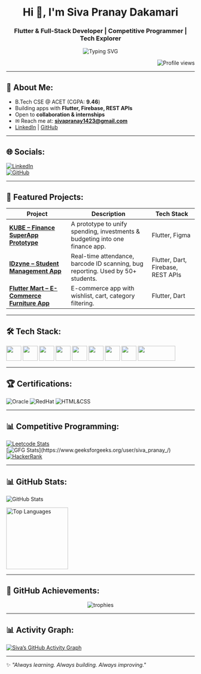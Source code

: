
<h1 align="center">Hi 👋, I'm Siva Pranay Dakamari</h1>
<h3 align="center">Flutter & Full-Stack Developer | Competitive Programmer | Tech Explorer</h3>

<!-- Typing Effect -->
<p align="center">
  <img src="https://readme-typing-svg.herokuapp.com?font=Fira+Code&pause=1000&color=00C9A7&width=435&lines=Flutter+Developer;Full-Stack+Development;Problem+Solver;Always+Learning+%26+Building" alt="Typing SVG" />
</p>

<!-- Profile Views aligned right -->
<p align="right"> 
  <img src="https://komarev.com/ghpvc/?username=sivapranaydakamari&label=Profile%20views&color=00C9A7&style=flat" alt="Profile views" />
</p>

---

## 💫 About Me:
-  B.Tech CSE @ ACET (CGPA: **9.46**)  
-  Building apps with **Flutter, Firebase, REST APIs**  
-  Open to **collaboration & internships**  
- ✉ Reach me at: **sivapranay1423@gmail.com**  
-  [LinkedIn](https://www.linkedin.com/in/siva-pranay-dakamari-7b453a297/) | [GitHub](https://github.com/sivapranaydakamari)  

---

## 🌐 Socials:
[![LinkedIn](https://img.shields.io/badge/LinkedIn-00C9A7.svg?logo=linkedin&logoColor=white)](https://www.linkedin.com/in/siva-pranay-dakamari-7b453a297/)  
[![GitHub](https://img.shields.io/badge/GitHub-00C9A7.svg?logo=github&logoColor=white)](https://github.com/sivapranaydakamari)

---

## 🚀 Featured Projects:
| Project | Description | Tech Stack |
|---------|-------------|------------|
| [**KUBE – Finance SuperApp Prototype**](#) | A prototype to unify spending, investments & budgeting into one finance app. | Flutter, Figma |
| [**IDzyne – Student Management App**](#) | Real-time attendance, barcode ID scanning, bug reporting. Used by 50+ students. | Flutter, Dart, Firebase, REST APIs |
| [**Flutter Mart – E-Commerce Furniture App**](#) | E-commerce app with wishlist, cart, category filtering. | Flutter, Dart |

---
## 🛠️ Tech Stack:
<p align="left">
  <a href="https://www.cprogramming.com/" target="_blank"><img src="https://cdn.jsdelivr.net/gh/devicons/devicon/icons/c/c-original.svg" width="40" height="40"/></a>
  <a href="https://www.java.com" target="_blank"><img src="https://cdn.jsdelivr.net/gh/devicons/devicon/icons/java/java-original.svg" width="40" height="40"/></a>
  <a href="https://www.python.org" target="_blank"><img src="https://cdn.jsdelivr.net/gh/devicons/devicon/icons/python/python-original.svg" width="40" height="40"/></a>
  <a href="https://dart.dev/" target="_blank"><img src="https://cdn.jsdelivr.net/gh/devicons/devicon/icons/dart/dart-original.svg" width="40" height="40"/></a>
  <a href="https://flutter.dev" target="_blank"><img src="https://cdn.jsdelivr.net/gh/devicons/devicon/icons/flutter/flutter-original.svg" width="40" height="40"/></a>
  <a href="https://firebase.google.com/" target="_blank"><img src="https://cdn.jsdelivr.net/gh/devicons/devicon/icons/firebase/firebase-plain.svg" width="40" height="40"/></a>
  <a href="https://www.w3schools.com/html/" target="_blank"><img src="https://cdn.jsdelivr.net/gh/devicons/devicon/icons/html5/html5-original.svg" width="40" height="40"/></a>
  <a href="https://www.w3schools.com/css/" target="_blank"><img src="https://cdn.jsdelivr.net/gh/devicons/devicon/icons/css3/css3-original.svg" width="40" height="40"/></a>
<a href="https://www.oracle.com/database/technologies/appdev/plsql.html" target="_blank">
  <img src="https://img.shields.io/badge/SQL/PLSQL-00C9A7?style=flat&logo=oracle&logoColor=white" width="100" height="40"/>
</a>
</p>


---

## 🏆 Certifications:
![Oracle](https://img.shields.io/badge/Oracle%20Java%20Certified-00C9A7?style=for-the-badge&logo=oracle&logoColor=white)
![RedHat](https://img.shields.io/badge/Red%20Hat%20Certified-00C9A7?style=for-the-badge&logo=redhat&logoColor=white)
![HTML&CSS](https://img.shields.io/badge/IT%20Specialist%20HTML%20%26%20CSS-00C9A7?style=for-the-badge&logo=html5&logoColor=white)

---

## 📊 Competitive Programming:
[![Leetcode Stats](https://leetcard.jacoblin.cool/siva_pranay?ext=contest)](https://leetcode.com/u/siva_pranay/)  
[![GFG Stats](https://geeks-for-geeks-stats-card.vercel.app/?username=siva_pranay_)](https://www.geeksforgeeks.org/user/siva_pranay_/)  
[![HackerRank](https://img.shields.io/badge/HackerRank-00C9A7?style=flat&logo=hackerrank&logoColor=white)](https://www.hackerrank.com/profile/sivapranay1423)


---

## 📊 GitHub Stats:
<p>
  <img src="https://github-readme-stats.vercel.app/api?username=sivapranaydakamari&show_icons=true&theme=tokyonight&include_all_commits=true&count_private=true" alt="GitHub Stats" />
</p>
<p>
  <img src="https://github-readme-stats.vercel.app/api/top-langs/?username=sivapranaydakamari&layout=compact&theme=tokyonight" alt="Top Languages" height="165"/>
</p>


---

## 🏅 GitHub Achievements:
<p align="center">
  <img src="https://github-profile-trophy.vercel.app/?username=sivapranaydakamari&theme=tokyonight&column=6&margin-w=10&margin-h=10" alt="trophies"/>
</p>

---

## 📊 Activity Graph:
[![Siva’s GitHub Activity Graph](https://github-readme-activity-graph.vercel.app/graph?username=sivapranaydakamari&theme=tokyo-night&hide_border=true&area=true)](https://github.com/sivapranaydakamari)

---

✨ *"Always learning. Always building. Always improving."*  
